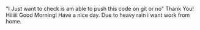 "I Just want to check is am able 
to 
push 
this code on 
git or 
no"
Thank You!
Hiiiiii
Good Morning!
Have a nice day.
Due to heavy rain i want work from home.
